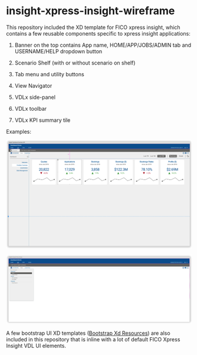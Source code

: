 # insight-xpress-insight-wireframe

This repository included the XD template for FICO xpress insight, which contains a few reusable components specific to xpress insight applications:

1. Banner on the top contains App name, HOME/APP/JOBS/ADMIN tab and USERNAME/HELP dropdown button

2. Scenario Shelf (with or without scenario on shelf)

3. Tab menu and utility buttons

4. View Navigator

5. VDLx side-panel

6. VDLx toolbar

7. VDLx KPI summary tile


Examples:

![insight-dashboard](./assets/insight-dashboard.png "insight dashboard")

![insight-view-navigator](./assets/insight-view-navigator.png "insight view navigator")

A few bootstrap UI XD templates ([Bootstrap Xd Resources](https://xdresources.co/resources/bootstrap-4-ui)) are also included in this repository that is inline with a lot of default FICO Xpress Insight VDL UI elements.